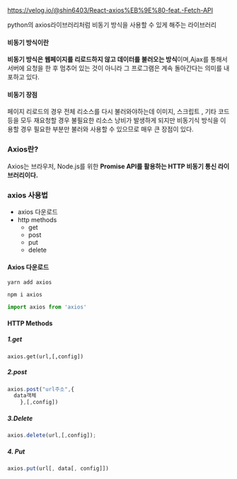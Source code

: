 https://velog.io/@shin6403/React-axios%EB%9E%80-feat.-Fetch-API

python의 axios라이브러리처럼 비동기 방식을 사용할 수 있게 해주는 라이브러리

#### 비동기 방식이란
**비동기 방식은 웹페이지를 리로드하지 않고 데이터를 불러오는 방식**이며,Ajax를 통해서 서버에 요청을 한 후 멈추어 있는 것이 아니라 그 프로그램은 계속 돌아간다는 의미를 내포하고 있다.

#### 비동기 장점
페이지 리로드의 경우 전체 리소스를 다시 불러와야하는데 이미지, 스크립트 , 기타 코드등을 모두 재요청할 경우 불필요한 리소스 낭비가 발생하게 되지만 비동기식 방식을 이용할 경우 필요한 부분만 불러와 사용할 수 있으므로 매우 큰 장점이 있다.

### Axios란?
Axios는 브라우저, Node.js를 위한 **Promise API를 활용하는 HTTP 비동기 통신 라이브러리이다.**

### axios 사용법
- axios 다운로드
- http methods
	- get
	- post
	- put
	- delete

#### Axios 다운로드
```
yarn add axios

npm i axios
```

```js
import axios from 'axios'
```


#### HTTP Methods

##### 1.get
```
axios.get(url,[,config])
```

##### 2.post
```js
axios.post("url주소",{
  data객체
    },[,config])
```

##### 3.Delete
```js
axios.delete(url,[,config]);
```

##### 4. Put
```js
axios.put(url[, data[, config]])
```
